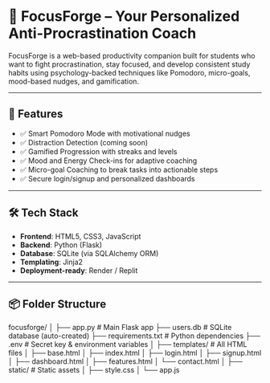 # 🎯 FocusForge – Your Personalized Anti-Procrastination Coach

FocusForge is a web-based productivity companion built for students who want to fight procrastination, stay focused, and develop consistent study habits using psychology-backed techniques like Pomodoro, micro-goals, mood-based nudges, and gamification.

---

## 🚀 Features

- ✅ Smart Pomodoro Mode with motivational nudges
- ✅ Distraction Detection (coming soon)
- ✅ Gamified Progression with streaks and levels
- ✅ Mood and Energy Check-ins for adaptive coaching
- ✅ Micro-goal Coaching to break tasks into actionable steps
- ✅ Secure login/signup and personalized dashboards

---

## 🛠️ Tech Stack

- **Frontend**: HTML5, CSS3, JavaScript
- **Backend**: Python (Flask)
- **Database**: SQLite (via SQLAlchemy ORM)
- **Templating**: Jinja2
- **Deployment-ready**: Render / Replit

---

## 📦 Folder Structure
focusforge/
│
├── app.py # Main Flask app
├── users.db # SQLite database (auto-created)
├── requirements.txt # Python dependencies
├── .env # Secret key & environment variables
│
├── templates/ # All HTML files
│ ├── base.html
│ ├── index.html
│ ├── login.html
│ ├── signup.html
│ ├── dashboard.html
│ ├── features.html
│ └── contact.html
│
├── static/ # Static assets
│ ├── style.css
│ └── app.js

